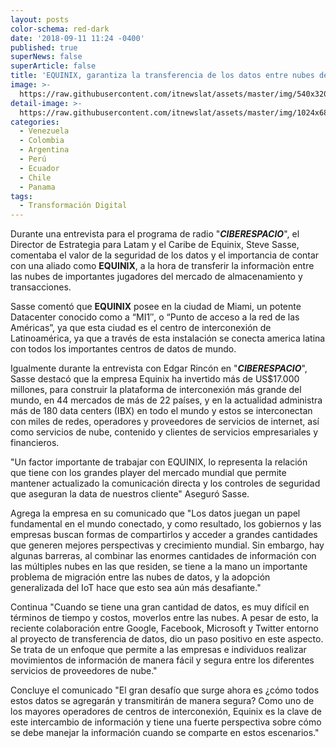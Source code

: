 ```yaml
---
layout: posts
color-schema: red-dark
date: '2018-09-11 11:24 -0400'
published: true
superNews: false
superArticle: false
title: 'EQUINIX, garantiza la transferencia de los datos entre nubes de forma segura'
image: >-
  https://raw.githubusercontent.com/itnewslat/assets/master/img/540x320/Steve-Sasse-p.jpg
detail-image: >-
  https://raw.githubusercontent.com/itnewslat/assets/master/img/1024x680/Steve-Sasse-g.jpg
categories:
  - Venezuela
  - Colombia
  - Argentina
  - Perú
  - Ecuador
  - Chile
  - Panama
tags:
  - Transformación Digital
---
```

Durante una entrevista para el programa de radio "**_CIBERESPACIO_**", el Director de Estrategia para Latam y el Caribe de Equinix, Steve Sasse, comentaba el valor de la seguridad de los datos y el importancia de contar con una aliado como **EQUINIX**, a la hora de transferir la informaciòn entre las nubes de importantes jugadores del mercado de almacenamiento y transacciones.

Sasse comentó que **EQUINIX** posee en la ciudad de Miami, un potente Datacenter conocido como a “MI1″, o “Punto de acceso a la red de las Américas”, ya que esta ciudad es el centro de interconexión de Latinoamérica, ya que a través de esta instalación se conecta america latina con todos los importantes centros de datos de mundo. 

Igualmente durante la entrevista con Edgar Rincón en  "**_CIBERESPACIO_**", Sasse destacó que la empresa Equinix ha invertido más de US$17.000 millones, para construir la plataforma de interconexión más grande del mundo, en 44 mercados de más de 22 países, y en la actualidad administra más de 180 data centers (IBX) en todo el mundo y estos se interconectan con miles de redes, operadores y proveedores de servicios de internet, así como servicios de nube, contenido y clientes de servicios empresariales y financieros. 

"Un factor importante de trabajar con EQUINIX, lo representa la relación que tiene con los grandes player del mercado mundial que permite mantener actualizado la comunicación directa y los controles de seguridad que aseguran la data de nuestros cliente" Aseguró Sasse.

Agrega la empresa en su comunicado que "Los datos juegan un papel fundamental en el mundo conectado, y como resultado, los gobiernos y las empresas buscan formas de compartirlos y acceder a grandes cantidades  que generen mejores perspectivas y crecimiento mundial. Sin embargo, hay algunas barreras, al combinar las enormes cantidades de información con las múltiples nubes en las que residen, se tiene a la mano un importante problema de migración entre las nubes de datos, y  la adopción generalizada del IoT hace que esto sea aún más desafiante."

Continua "Cuando se tiene una gran cantidad de datos, es muy difícil en términos de tiempo y costos, moverlos entre las nubes. A pesar de esto, la reciente colaboración entre Google, Facebook, Microsoft y Twitter entorno al proyecto de transferencia de datos, dio un paso positivo en este aspecto. Se trata de un enfoque que permite a las empresas e individuos realizar movimientos de información de manera fácil y segura entre los diferentes servicios de proveedores de nube."

Concluye el comunicado "El gran desafío que surge ahora es ¿cómo todos estos datos se agregarán y transmitirán de manera segura? Como uno de los mayores operadores de centros de interconexión, Equinix es la clave de este intercambio de información y tiene una fuerte perspectiva sobre cómo se debe manejar la información  cuando se comparte en estos escenarios."
